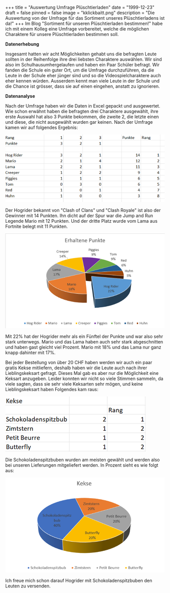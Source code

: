 +++
title = "Auswertung Umfrage Plüschtierladen"
date = "1999-12-23"
draft = false
pinned = false
image = "kklickbaitt.png"
description = "Die Auswertung von der Umfrage für das Sortiment unseres Plüschtierladens ist da!"
+++
Im Blog "Sortiment für unseren Plüschtierladen bestimmen!" habe ich mit einem Kolleg eine Umfrage vorbereitet, welche die möglichen Charaktere für unsere Plüschtierladen bestimmen soll.

**Datenerhebung**

Insgesamt hatten wir acht Möglichkeiten gehabt uns die befragten Leute sollten in der Reihenfolge ihre drei liebsten Charaktere auswählen. Wir sind also im Schulhausumhergelaufen und haben ein Paar Schüler befragt. Wir fanden die Schule ein guter Ort, um die Umfrage durchzuführen, da die Leute in der Schule eher jünger sind und so die Videospielcharaktere auch eher kennen würden. Ausserdem kennt man viele Leute in der Schule und die Chance ist grösser, dass sie auf einen eingehen, anstatt zu ignorieren.

**Datenanalyse**

Nach der Umfrage haben wir die Daten in Excel gepackt und ausgewertet. Wie schon erwähnt haben die befragten drei Charaktere ausgewählt, ihre erste Auswahl hat also 3 Punkte bekommen, die zweite 2, die letzte einen und diese, die nicht ausgewählt wurden gar keinen. Nach der Umfrage kamen wir auf folgendes Ergebnis:

![](rangliste-pluschtiere.png)

Der Hogrider bekannt von "Clash of Clans" und "Clash Royale" ist also der Gewinner mit 14 Punkten. Ihn dicht auf der Spur war die Jump and Run Legende Mario mit 12 Punkten. Und der dritte Platz wurde vom Lama aus Fortnite belegt mit 11 Punkten.

![](diagramm-pluschtiere.png)

Mit 22% hat der Hogrider mehr als ein Fünftel der Punkte und war also sehr stark unterwegs. Mario und das Lama haben auch sehr stark abgeschnitten und haben gast gleicht viel Prozent. Mario mit 18% und das Lama nur ganz knapp dahinter mit 17%.

Bei jeder Bestellung von über 20 CHF haben werden wir auch ein paar gratis Kekse mitliefern, deshalb haben wir die Leute auch nach ihrer Lieblingskeksart gefragt. Dieses Mal gab es aber nur die Möglichkeit eine Keksart anzugeben. Leider konnten wir nicht so viele Stimmen sammeln, da viele sagten, dass sie sehr viele Keksarten sehr mögen, und keine Lieblingskeksart haben Folgendes kam raus:

![](kekse-3.png)

Die Schokoladenspitzbuben wurden am meisten gewählt und werden also bei unseren Lieferungen mitgeliefert werden. In Prozent sieht es wie folgt aus:

![](kekse-5.png)

Ich freue mich schon darauf Hogrider mit Schokoladenspitzbuben den Leuten zu versenden.
